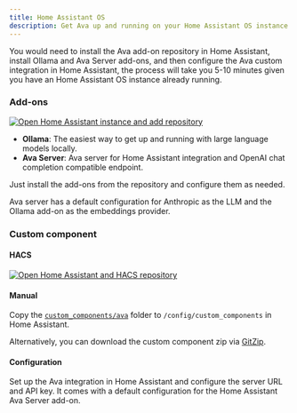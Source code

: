 ```yaml
---
title: Home Assistant OS
description: Get Ava up and running on your Home Assistant OS instance
---
```


You would need to install the Ava add-on repository in Home Assistant, install Ollama and Ava Server add-ons, and then configure the Ava custom integration in Home Assistant, the process will take you 5-10 minutes given you have an Home Assistant OS instance already running.

### Add-ons

[![Open Home Assistant instance and add repository](https://my.home-assistant.io/badges/supervisor_add_addon_repository.svg)](https://my.home-assistant.io/redirect/supervisor_add_addon_repository/?repository_url=https://github.com/0x77dev/ava)

- **Ollama**: The easiest way to get up and running with large language models locally.
- **Ava Server**: Ava server for Home Assistant integration and OpenAI chat completion compatible endpoint.

Just install the add-ons from the repository and configure them as needed.

Ava server has a default configuration for Anthropic as the LLM and the Ollama add-on as the embeddings provider.

### Custom component

#### HACS

[![Open Home Assistant and HACS repository](https://my.home-assistant.io/badges/hacs_repository.svg)](https://my.home-assistant.io/redirect/hacs_repository/?owner=0x77dev&repository=ava&category=integration)

#### Manual

Copy the [`custom_components/ava`](./custom_components/ava) folder to `/config/custom_components` in Home Assistant.

Alternatively, you can download the custom component zip via [GitZip](https://kinolien.github.io/gitzip/?download=https://github.com/0x77dev/ava/tree/main/custom_components/ava).

#### Configuration

Set up the Ava integration in Home Assistant and configure the server URL and API key. It comes with a default configuration for the Home Assistant Ava Server add-on.
